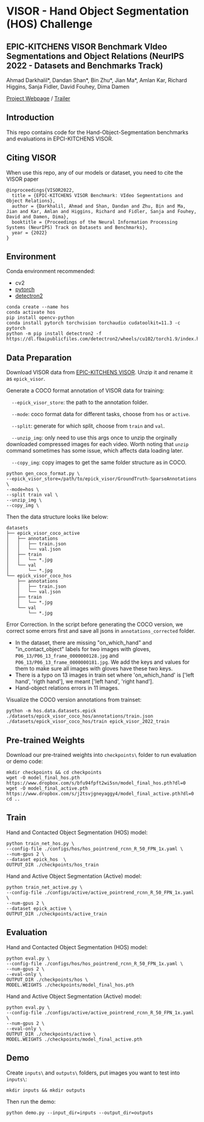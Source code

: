 # VISOR - Hand Object Segmentation (HOS) Challenge 
## EPIC-KITCHENS VISOR Benchmark VIdeo Segmentations and Object Relations (NeurIPS 2022 - Datasets and Benchmarks Track)

Ahmad Darkhalil*, Dandan Shan*, Bin Zhu*, Jian Ma*, Amlan Kar, Richard Higgins, Sanja Fidler, David Fouhey, Dima Damen


[Project Webpage](https://epic-kitchens.github.io/VISOR/) / [Trailer](https://www.youtube.com/watch?v=yGodQAbYW_E) 
## Introduction
This repo contains code for the Hand-Object-Segmentation benchmarks and evaluations in EPCI-KITCHENS VISOR.

## Citing VISOR
When use this repo, any of our models or dataset, you need to cite the VISOR paper

```
@inproceedings{VISOR2022,
  title = {EPIC-KITCHENS VISOR Benchmark: VIdeo Segmentations and Object Relations},
  author = {Darkhalil, Ahmad and Shan, Dandan and Zhu, Bin and Ma, Jian and Kar, Amlan and Higgins, Richard and Fidler, Sanja and Fouhey, David and Damen, Dima},
  booktitle = {Proceedings of the Neural Information Processing Systems (NeurIPS) Track on Datasets and Benchmarks},
  year = {2022}
}
```

## Environment

Conda environment recommended:
- cv2
- [pytorch](https://pytorch.org/get-started/locally/)
- [detectron2](https://github.com/facebookresearch/detectron2)
```
conda create --name hos
conda activate hos
pip install opencv-python
conda install pytorch torchvision torchaudio cudatoolkit=11.3 -c pytorch
python -m pip install detectron2 -f https://dl.fbaipublicfiles.com/detectron2/wheels/cu102/torch1.9/index.html
```

## Data Preparation

Download VISOR data from [EPIC-KITCHENS VISOR](https://epic-kitchens.github.io/VISOR/#downloads). Unzip it and rename it as `epick_visor`.

Generate a COCO format annotation of VISOR data for training:

&emsp;`--epick_visor_store`: the path to the annotation folder. 

&emsp;`--mode`: coco format data for different tasks, choose from `hos` or `active`.

&emsp;`--split`: generate for which split, choose from `train` and `val`.

&emsp;`--unzip_img`: only need to use this args once to unzip the orginally downloaded compressed images for each video. Worth noting that `unzip` command sometimes has some issue, which affects data loading later.

&emsp;`--copy_img`: copy images to get the same folder structure as in COCO.
```
python gen_coco_format.py \
--epick_visor_store=/path/to/epick_visor/GroundTruth-SparseAnnotations \
--mode=hos \
--split train val \
--unzip_img \
--copy_img \
``` 

Then the data structure looks like below:
```
datasets
├── epick_visor_coco_active
│   ├── annotations
│   │   ├── train.json
│   │   └── val.json
│   ├── train 
│   │   └── *.jpg
│   └── val 
│       └── *.jpg
└── epick_visor_coco_hos
    ├── annotations
    │   ├── train.json
    │   └── val.json
    ├── train 
    │   └── *.jpg
    └── val 
        └── *.jpg
```

Error Correction. In the script before generating the COCO version, we correct some errors first and save all jsons in `annotations_corrected` folder. 
- In the dataset, there are missing "on_which_hand" and "in_contact_object" labels for two images with gloves, `P06_13/P06_13_frame_0000000128.jpg` and `P06_13/P06_13_frame_0000000181.jpg`. We add the keys and values for them to make sure all images with gloves have these two keys.
- There is a typo on 13 images in train set where 'on_which_hand' is ['left hand', 'rigth hand'], we meant ['left hand', 'right hand'].
- Hand-object relations errors in 11 images.


Visualize the COCO version annotations from trainset:
```
python -m hos.data.datasets.epick ./datasets/epick_visor_coco_hos/annotations/train.json ./datasets/epick_visor_coco_hos/train epick_visor_2022_train
```


## Pre-trained Weights
Download our pre-trained weights into `checkpoints\` folder to run evaluation or demo code:
```
mkdir checkpoints && cd checkpoints
wget -O model_final_hos.pth https://www.dropbox.com/s/bfu94fpft2wi5sn/model_final_hos.pth?dl=0
wget -O model_final_active.pth https://www.dropbox.com/s/j2tsvjgneyaggy4/model_final_active.pth?dl=0
cd ..
```


## Train
Hand and Contacted Object Segmentation (HOS) model:
```
python train_net_hos.py \
--config-file ./configs/hos/hos_pointrend_rcnn_R_50_FPN_1x.yaml \
--num-gpus 2 \
--dataset epick_hos  \
OUTPUT_DIR ./checkpoints/hos_train
```
Hand and Active Object Segmentation (Active) model:
```
python train_net_active.py \
--config-file ./configs/active/active_pointrend_rcnn_R_50_FPN_1x.yaml \
--num-gpus 2 \
--dataset epick_active \
OUTPUT_DIR ./checkpoints/active_train
```


## Evaluation
Hand and Contacted Object Segmentation (HOS) model:
```
python eval.py \
--config-file ./configs/hos/hos_pointrend_rcnn_R_50_FPN_1x.yaml \
--num-gpus 2 \
--eval-only \
OUTPUT_DIR ./checkpoints/hos \
MODEL.WEIGHTS ./checkpoints/model_final_hos.pth
```
Hand and Active Object Segmentation (Active) model:
```
python eval.py \
--config-file ./configs/active/active_pointrend_rcnn_R_50_FPN_1x.yaml \
--num-gpus 2 \
--eval-only \
OUTPUT_DIR ./checkpoints/active \
MODEL.WEIGHTS ./checkpoints/model_final_active.pth
```


## Demo
Create `inputs\` and `outputs\` folders, put images you want to test into `inputs\`:
```
mkdir inputs && mkdir outputs
```
Then run the demo:
```
python demo.py --input_dir=inputs --output_dir=outputs
```

